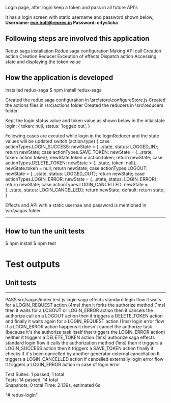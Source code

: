 Login page, after login keep a token and pass in all future API's

It has a login screen with static username and password shown below,
**Username: eve.holt@reqres.in
Password: cityslicka**

Following steps are involved this application
---------------------------------------------
  Redux saga installation
  Redux saga configuration
  Making API call
  Creation action
  Creation Reducer
  Exceution of effects
  Dispatch action
  Accessing state and displaying the token value

How the application is developed
--------------------------------
Installed redux-saga
$ npm install redux-saga

Created the redux saga configuration in \src\store\configureStore.js
Created the actions files in \src\actions folder
Created the reducers in \src\reducers folder

Kept the login status value and token value as shown below in the intialstate
  login: {
    token: null,
    status: 'logged out',
  }

Following cases are excuted while login in the loginReducer and the state values will be updated
  switch (action.type) {
    case actionTypes.LOGIN_SUCCESS:
      newState = {...state, status: LOGGED_IN};
      return newState;
    case actionTypes.SAVE_TOKEN:
      newState = {...state, token: action.token};
      newState.token = action.token;
      return newState;
    case actionTypes.DELETE_TOKEN:
      newState = {...state, token: null};
      newState.token = null;
      return newState;
    case actionTypes.LOGOUT:
      newState = {...state, status: LOGGED_OUT};
      return newState;
    case actionTypes.LOGIN_ERROR:
      newState = {...state, status: LOGIN_ERROR};
      return newState;
    case actionTypes.LOGIN_CANCELLED:
      newState = {...state, status: LOGIN_CANCELLED};
      return newState;
    default:
      return state;
  }

Effects and API with a static usernae and password is mentioned in \src\sagas folder

------------------------------------------------------------------------------------------------------------

How to tun the unit tests
-------------------------
$ npm install
$ npm test

# Test outputs
## Unit tests
-------------
 PASS  src/sagas/index.test.js
  login saga effects
    standard login flow
      it waits for a LOGIN_REQUEST action (4ms)
      then it forks the authorize method (1ms)
      then it waits for a LOGOUT or LOGIN_ERROR action
      then it cancels the authorize call on a LOGOUT action
      then it triggers a DELETE_TOKEN action
      and finally it waits again for a LOGIN_REQUEST action (1ms)
    login error flow
      if a LOGIN_ERROR action happens it doesn't cancel the authorize task (because it's the authorize task itself that triggers the LOGIN_ERROR action)
      neither it triggers a DELETE_TOKEN action (1ms)
  authorize saga effects
    standard login flow
      it calls the authorization method (1ms)
      then it triggers a LOGIN_SUCCESS action
      then it triggers a SAVE_TOKEN action
      finally it checks if it's been cancelled by another generator
    external cancellation
      It triggers a LOGIN_CANCELLED action if cancelled externally
    login error flow
      it triggers a LOGIN_ERROR action in case of login error

Test Suites: 1 passed, 1 total                                                                                                            
Tests:       14 passed, 14 total                                                                                                                  
Snapshots:   0 total
Time:        2.139s, estimated 6s

"# redux-login" 

